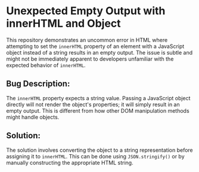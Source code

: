 # Unexpected Empty Output with innerHTML and Object

This repository demonstrates an uncommon error in HTML where attempting to set the `innerHTML` property of an element with a JavaScript object instead of a string results in an empty output.  The issue is subtle and might not be immediately apparent to developers unfamiliar with the expected behavior of `innerHTML`.

## Bug Description:
The `innerHTML` property expects a string value.  Passing a JavaScript object directly will not render the object's properties; it will simply result in an empty output. This is different from how other DOM manipulation methods might handle objects.

## Solution:
The solution involves converting the object to a string representation before assigning it to `innerHTML`.  This can be done using `JSON.stringify()` or by manually constructing the appropriate HTML string.
